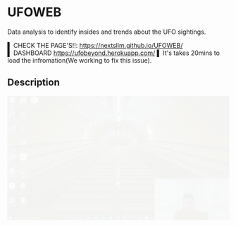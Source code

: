 # UFOWEB
Data analysis to identify insides and trends about the UFO sightings. 
<br>

▌ CHECK THE PAGE'S!!: https://nextslim.github.io/UFOWEB/ <br>
▌ DASHBOARD https://ufobeyond.herokuapp.com/ ▌ It's takes 20mins to load the infromation(We working to fix this issue).

 ## Description
![Initial](assets/img/r.gif "Running`")
